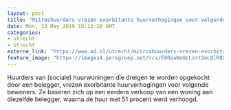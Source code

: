 ```yaml
---
layout: post
title: "Mitroshuurders vrezen exorbitante huurverhogingen voor volgende bewoners na verkoop aan belegger: ‘Dit riekt naar belangenverstrengeling’"
date: Mon, 13 May 2019 18:12:20 GMT
categories: 
- utrecht 
- utrecht 
externe_link: "https://www.ad.nl/utrecht/mitroshuurders-vrezen-exorbitante-huurverhogingen-voor-volgende-bewoners-na-verkoop-aan-belegger-dit-riekt-naar-belangenverstrengeling~aeebd87f/"
feature_image: "https://images4.persgroep.net/rcs/E0OoaWuUcLzrt2eLQlR8XHjWZ20/diocontent/148258324/_fitwidth/400/?appId=21791a8992982cd8da851550a453bd7f&quality=0.7"
---
```


Huurders van (sociale) huurwoningen die dreigen te worden opgekocht door een belegger, vrezen exorbitante huurverhogingen voor volgende bewoners. Ze baseren zich op een eerdere verkoop van een woning aan diezelfde belegger, waarna de huur met 51 procent werd verhoogd.
